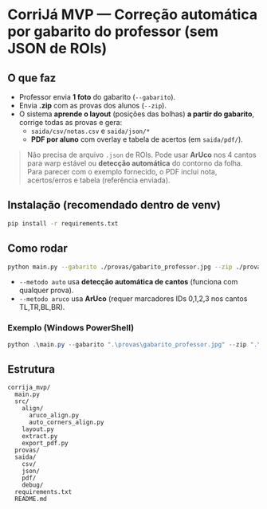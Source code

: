 # CorriJá MVP — Correção automática por gabarito do professor (sem JSON de ROIs)

## O que faz
- Professor envia **1 foto** do gabarito (`--gabarito`).
- Envia **.zip** com as provas dos alunos (`--zip`).
- O sistema **aprende o layout** (posições das bolhas) **a partir do gabarito**, corrige todas as provas e gera:
  - `saida/csv/notas.csv` e `saida/json/*`
  - **PDF por aluno** com overlay e tabela de acertos (em `saida/pdf/`).

> Não precisa de arquivo `.json` de ROIs. Pode usar **ArUco** nos 4 cantos para warp estável ou **detecção automática** do contorno da folha.
> Para parecer com o exemplo fornecido, o PDF inclui nota, acertos/erros e tabela (referência enviada).

## Instalação (recomendado dentro de venv)
```bash
pip install -r requirements.txt
```

## Como rodar
```bash
python main.py --gabarito ./provas/gabarito_professor.jpg --zip ./provas/alunos.zip --out ./saida --metodo auto
```
- `--metodo auto` usa **detecção automática de cantos** (funciona com qualquer prova).
- `--metodo aruco` usa **ArUco** (requer marcadores IDs 0,1,2,3 nos cantos TL,TR,BL,BR).

### Exemplo (Windows PowerShell)
```powershell
python .\main.py --gabarito ".\provas\gabarito_professor.jpg" --zip ".\provas\alunos.zip" --out ".\saida" --metodo auto
```

## Estrutura
```
corrija_mvp/
  main.py
  src/
    align/
      aruco_align.py
      auto_corners_align.py
    layout.py
    extract.py
    export_pdf.py
  provas/
  saida/
    csv/
    json/
    pdf/
    debug/
  requirements.txt
  README.md
```
